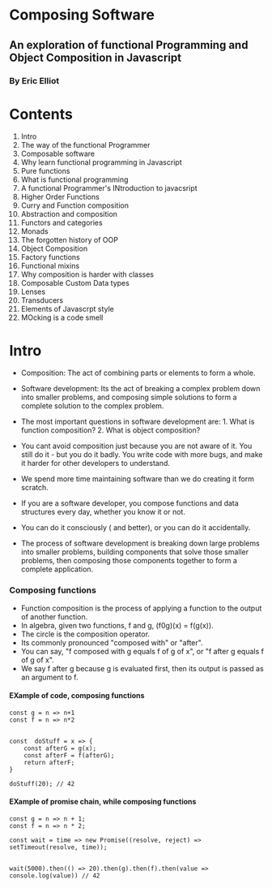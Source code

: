 # Composing Software

## An exploration of functional Programming and Object Composition in Javascript

### By Eric Elliot

# Contents

1. Intro
2. The way of the functional Programmer
3. Composable software
4. Why learn functional programming in Javascript
5. Pure functions
6. What is functional programming
7. A functional Programmer's INtroduction to javacsript
8. Higher Order Functions
9. Curry and Function composition
10. Abstraction and composition
11. Functors and categories
12. Monads
13. The forgotten history of OOP
14. Object Composition
15. Factory functions
16. Functional mixins
17. Why composition is harder with classes
18. Composable Custom Data types
19. Lenses
20. Transducers
21. Elements of Javascrpt style
22. MOcking is a code smell

# Intro

- Composition: The act of combining parts or elements to form a whole.
- Software development: Its the act of breaking a complex problem down into smaller problems, and composing simple solutions to form a complete solution to the complex problem.

- The most important questions in software development are: 1. What is function composition? 2. What is object composition?

- You cant avoid composition just because you are not aware of it. You still do it - but you do it badly. You write code with more bugs, and make it harder for other developers to understand.
- We spend more time maintaining software than we do creating it form scratch.
- If you are a software developer, you compose functions and data structures every day, whether you know it or not.
- You can do it consciously ( and better), or you can do it accidentally.
- The process of software development is breaking down large problems into smaller problems, building components that solve those smaller problems, then composing those components together to form a complete application.

### Composing functions

- Function composition is the process of applying a function to the output of another function.
- In algebra, given two functions, f and g, (f0g)(x) = f(g(x)).
- The circle is the composition operator.
- Its commonly pronounced "composed with" or "after".
- You can say, "f composed with g equals f of g of x", or "f after g equals f of g of x".
- We say f after g because g is evaluated first, then its output is passed as an argument to f.

#### EXample of code, composing functions

    const g = n => n+1
    const f = n => n*2


    const  doStuff = x => {
        const afterG = g(x);
        const afterF = f(afterG);
        return afterF;
    }

    doStuff(20); // 42

#### EXample of promise chain, while composing functions

    const g = n => n + 1;
    const f = n => n * 2;

    const wait = time => new Promise((resolve, reject) => setTimeout(resolve, time));


    wait(5000).then(() => 20).then(g).then(f).then(value => console.log(value)) // 42
